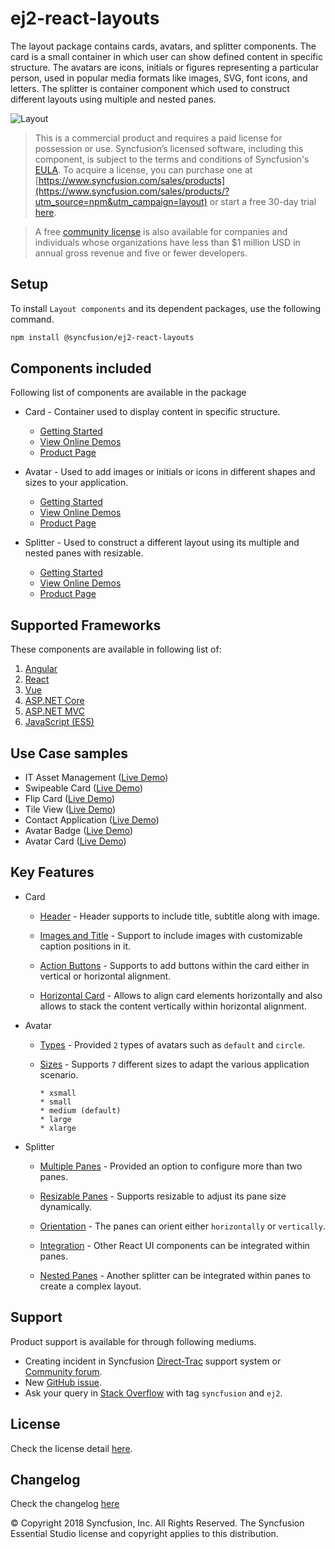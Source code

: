 # ej2-react-layouts

The layout package contains cards, avatars, and splitter components. The card is a small container in which user can
show defined content in specific structure. The avatars are icons, initials or figures representing a particular
person, used in popular media formats like images, SVG, font icons, and letters.
The splitter is container component which used to construct different layouts using multiple and nested panes.

![Layout](https://ej2.syncfusion.com/products/images/layout/readme.png)

> This is a commercial product and requires a paid license for possession or use. Syncfusion’s licensed software, including this component, is subject to the terms and conditions of Syncfusion's [EULA](https://www.syncfusion.com/eula/es/). To acquire a license, you can purchase one at [https://www.syncfusion.com/sales/products](https://www.syncfusion.com/sales/products/?utm_source=npm&utm_campaign=layout) or start a free 30-day trial [here](https://www.syncfusion.com/account/manage-trials/start-trials/?utm_source=npm&utm_campaign=layout).

> A free [community license](https://www.syncfusion.com/products/communitylicense/?utm_source=npm&utm_campaign=layout) is also available for companies and individuals whose organizations have less than $1 million USD in annual gross revenue and five or fewer developers.

## Setup

To install `Layout components` and its dependent packages, use the following command.

```sh
npm install @syncfusion/ej2-react-layouts
```

## Components included

Following list of components are available in the package

* Card - Container used to display content in specific structure.
  * [Getting Started](https://ej2.syncfusion.com/react/documentation/card/getting-started/?utm_source=npm&utm_campaign=layout)
  * [View Online Demos](https://ej2.syncfusion.com/react/demos/?utm_source=npm&utm_campaign=card#/material/card/basic)
  * [Product Page](https://www.syncfusion.com/react-ui-components/card/?utm_source=npm&utm_campaign=layout)

* Avatar - Used to add images or initials or icons in different shapes and sizes to your application.
  * [Getting Started](https://ej2.syncfusion.com/react/documentation/avatar/getting-started/?utm_source=npm&utm_campaign=layout)
  * [View Online Demos](https://ej2.syncfusion.com/react/demos/?utm_source=npm&utm_campaign=avatar#/material/avatar/default)
  * [Product Page](https://www.syncfusion.com/react-ui-components/avatar/?utm_source=npm&utm_campaign=layout)

* Splitter - Used to construct a different layout using its multiple and nested panes with resizable.
  * [Getting Started](https://ej2.syncfusion.com/react/documentation/splitter/getting-started/?utm_source=npm&utm_campaign=layout)
  * [View Online Demos](https://ej2.syncfusion.com/react/demos/?utm_source=npm&utm_campaign=splitter#/material/splitter/default)
  * [Product Page](https://www.syncfusion.com/react-ui-components/splitter/?utm_source=npm&utm_campaign=layout)

## Supported Frameworks

These components are available in following list of:

1.	[Angular](https://github.com/syncfusion/ej2-angular-ui-components/tree/master/components/layouts/?utm_source=npm&utm_campaign=layout)
2.	[React](https://github.com/syncfusion/ej2-react-ui-components/tree/master/components/layouts/?utm_source=npm&utm_campaign=layout)
3.	[Vue](https://github.com/syncfusion/ej2-vue-ui-components/tree/master/components/layouts/?utm_source=npm&utm_campaign=layout)
4.	[ASP.NET Core](https://www.syncfusion.com/aspnet-core-ui-controls/?utm_source=npm&utm_campaign=layout)
5.	[ASP.NET MVC](https://www.syncfusion.com/aspnet-mvc-ui-controls/?utm_source=npm&utm_campaign=layout)
6.	[JavaScript (ES5)](https://www.syncfusion.com/javascript-ui-controls/?utm_source=npm&utm_campaign=layout)

## Use Case samples

* IT Asset Management ([Live Demo](https://ej2.syncfusion.com/showcase/vue/assetmanagement/?utm_source=npm&utm_campaign=layout))
* Swipeable Card ([Live Demo](https://ej2.syncfusion.com/demos/?utm_source=npm&utm_campaign=card#/material/card/swipeable.html))
* Flip Card ([Live Demo](https://ej2.syncfusion.com/demos/?utm_source=npm&utm_campaign=card#/material/card/flip.html))
* Tile View ([Live Demo](https://ej2.syncfusion.com/demos/?utm_source=npm&utm_campaign=card#/material/card/tile.html))
* Contact Application ([Live Demo](https://ej2.syncfusion.com/demos/?utm_source=npm&utm_campaign=avatar#/material/avatar/listview.html))
* Avatar Badge ([Live Demo](https://ej2.syncfusion.com/demos/?utm_source=npm&utm_campaign=avatar#/material/avatar/badge.html))
* Avatar Card ([Live Demo](https://ej2.syncfusion.com/demos/?utm_source=npm&utm_campaign=avatar#/material/avatar/card.html))

## Key Features

* Card
  * [Header](https://ej2.syncfusion.com/react/demos/?utm_source=npm&utm_campaign=card#/material/card/basic) - Header supports to include title, subtitle along with image.

  * [Images and Title](https://ej2.syncfusion.com/react/demos/?utm_source=npm&utm_campaign=card#/material/card/reveal) - Support to include images with customizable caption positions in it.

  * [Action Buttons](https://ej2.syncfusion.com/react/demos/?utm_source=npm&utm_campaign=card#/material/card/vertical) - Supports to add buttons within the card either in vertical or horizontal alignment.

  * [Horizontal Card](https://ej2.syncfusion.com/react/demos/?utm_source=npm&utm_campaign=card#/material/card/horizontal) - Allows to align card elements horizontally and also allows to stack the content vertically within horizontal alignment.

* Avatar
  * [Types](https://ej2.syncfusion.com/react/demos/?utm_source=npm&utm_campaign=avatar#/material/avatar/default) - Provided `2` types of avatars such as `default` and `circle`.

  * [Sizes](https://ej2.syncfusion.com/react/demos/?utm_source=npm&utm_campaign=avatar#/material/avatar/types) - Supports `7` different sizes to adapt the various application scenario.

        * xsmall
        * small
        * medium (default)
        * large
        * xlarge

* Splitter
  * [Multiple Panes](https://ej2.syncfusion.com/react/demos/?utm_source=npm&utm_campaign=splitter#/material/splitter/default) - Provided an option to configure more than two panes.

  * [Resizable Panes](https://ej2.syncfusion.com/react/demos/?utm_source=npm&utm_campaign=splitter#/material/splitter/code-editor-layout) - Supports resizable to adjust its pane size dynamically.

  * [Orientation](https://ej2.syncfusion.com/react/demos/?utm_source=npm&utm_campaign=splitter#/material/splitter/default) - The panes can orient either `horizontally` or `vertically`.

  * [Integration](https://ej2.syncfusion.com/react/demos/?utm_source=npm&utm_campaign=splitter#/material/splitter/accordion-navigation-menu) - Other React UI components can be integrated within panes.

  * [Nested Panes](https://ej2.syncfusion.com/react/demos/?utm_source=npm&utm_campaign=splitter#/material/splitter/code-editor-layout) - Another splitter can be integrated within panes to create a complex layout.

## Support

Product support is available for through following mediums.

* Creating incident in Syncfusion [Direct-Trac](https://www.syncfusion.com/support/directtrac/incidents/?utm_source=npm&utm_campaign=layout) support system or [Community forum](https://www.syncfusion.com/forums/essential-js2/?utm_source=npm&utm_campaign=layout).
* New [GitHub issue](https://github.com/syncfusion/ej2-react-ui-components/issues/new/?utm_source=npm&utm_campaign=layout).
* Ask your query in [Stack Overflow](https://stackoverflow.com/?utm_source=npm&utm_campaign=layout) with tag `syncfusion` and `ej2`.

## License

Check the license detail [here](https://github.com/syncfusion/ej2-react-ui-components/blob/master/license/?utm_source=npm&utm_campaign=layout).

## Changelog

Check the changelog [here](https://github.com/syncfusion/ej2-react-ui-components/blob/master/components/layouts/CHANGELOG.md/?utm_source=npm&utm_campaign=layout)

© Copyright 2018 Syncfusion, Inc. All Rights Reserved. The Syncfusion Essential Studio license and copyright applies to this distribution.
